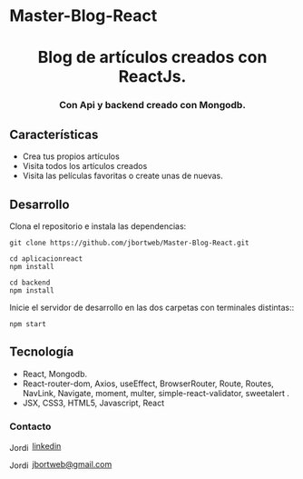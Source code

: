 # Master-Blog-React
<h1 align="center">Blog de artículos creados con ReactJs.</h1>
<h3 align="center">Con Api y backend creado con Mongodb.</h3>


## Características

- Crea tus propios artículos
- Visita todos los artículos creados
- Visita las películas favoritas o create unas de nuevas.


## Desarrollo
Clona el repositorio e instala las dependencias:

```
git clone https://github.com/jbortweb/Master-Blog-React.git

cd aplicacionreact
npm install

cd backend 
npm install
```

Inicie el servidor de desarrollo en las dos carpetas con terminales distintas::

```
npm start
```

## Tecnología

- React, Mongodb.
-  React-router-dom, Axios, useEffect, BrowserRouter, Route, Routes, NavLink, Navigate, moment, multer, simple-react-validator, sweetalert .
- JSX, CSS3, HTML5, Javascript, React


<h3>Contacto</h3>

<a href="https://www.linkedin.com/in/jordi-bort/" target="blank"><img align="center" src="https://cdn.jsdelivr.net/npm/simple-icons@3.0.1/icons/linkedin.svg" alt="Jordi Bort" height="15" width="40" />linkedin</a>

<a href="mailto:jbortweb@gmail.com " target="blank"><img align="center" src="https://cdn.jsdelivr.net/npm/simple-icons@3.0.1/icons/gmail.svg" alt="Jordi Bort" height="15" width="40" />jbortweb@gmail.com</a>
